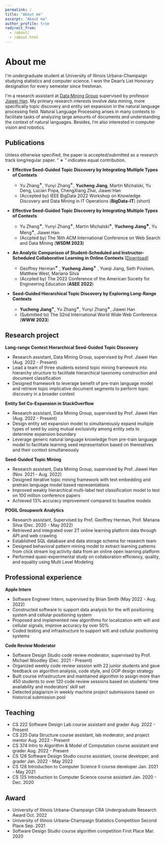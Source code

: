 ```yaml
---
permalink: /
title: "About me"
excerpt: "About me"
author_profile: true
redirect_from: 
  - /about/
  - /about.html
---
```


# About me

I'm undergraduate student at University of Illinois Urbana-Champaign studying statistics and computer science. I won the Dean’s List Honorary designation for every semester since freshman. 

I'm a research assistant at [Data Mining Group](http://dm1.cs.uiuc.edu/) supervised by professor [Jiawei Han](http://hanj.cs.illinois.edu/). My primary research interests involve data mining, more specifically topic discovery and entity set expansion in the natural language processing field. Natural Language Processing arises in many contexts to facilitate tasks of analyzing large amounts of documents and understanding the context of natural languages. Besides, I’m also interested in computer vision and robotics.



## Publications

Unless otherwise specified, the paper is accepted/submitted as a research track long/regular paper. “ ∗ ” indicates equal contribution.

- **Effective Seed-Guided Topic Discovery by Integrating Multiple Types of Contexts** 
  - Yu Zhang$^∗$, Yunyi Zhang$^∗$, **Yucheng Jiang**, Martin Michalski, Yu Deng, Lucian Popa, ChengXiang Zhai, Jiawei Han
  - (Accepted by) IEEE BigData 2022 Workshop on Knowledge Discovery and Data Mining in IT Operations (**BigData-IT**) (short)
- **Effective Seed-Guided Topic Discovery by Integrating Multiple Types of Contexts**
  - Yu Zhang$^∗$, Yunyi Zhang$^∗$, Martin Michalski$^∗$, **Yucheng Jiang$^∗$**, Yu Meng$^∗$, Jiawei Han
  - (Accpted by) The 16th ACM International Conference on Web Search and Data Mining (**WSDM 2023**)

- **An Analytic Comparison of Student-Scheduled and Instructor-Scheduled Collaborative Learning in Online Contexts** [[Download](https://peer.asee.org/an-analytic-comparison-of-student-scheduled-and-instructor-scheduled-collaborative-learning-in-online-contexts.pdf)]
  - Geoffrey Herman$^∗$ , **Yucheng Jiang**$^∗$ , Yueqi Jiang, Seth Poulsen, Matthew West, Mariana Silva
  - (Accpted by) The 2022 Conference of the American Soceity for Engineering Education (**ASEE 2022**)
- **Seed-Guided Hierarchical Topic Discovery by Exploring Long-Range Contexts**
  - **Yucheng Jiang**$^∗$, Yu Zhang$^∗$, Yunyi Zhang$^∗$, Jiawei Han
  - (Submitted to) The 32nd International World Wide Web Conference (**WWW 2023**)



## Research project

**Long-range Context Hierarchical Seed-Guided Topic Discovery**

- Research assistant, Data Mining Group, supervised by Prof. Jiawei Han (Aug. 2022 - Present)
- Lead a team of three students extend topic mining framework into hierarchy structure to facilitate hierarchical taxonomy construction and document classification
- Designed framework to leverage benefit of pre-train language model and retrieve topic implicative document segments to perform topic discovery in a broader context

**Entity Set Co-Expansion in StackOverflow**

- Research assistant, Data Mining Group, supervised by Prof. Jiawei Han (Aug. 2022 - Present)
- Design entity set expansion model to simultaneously expand multiple types of seed by using mutual exclusivity among entity sets to determine expansion boundary
- Leverage generic natural language knowledge from pre-train language model to facilitate learning seed representation based on themselves and their context simultaneously

**Seed-Guided Topic Mining**

- Research assistant, Data Mining Group, supervised by Prof. Jiawei Han (Nov. 2021 - Aug. 2022)
- Designed iterative topic mining framework with text embedding and pretrain language model based representations
- Improved weakly hierarchical multi-label text classification model to test on 100 million conference papers
- Achieved 13% accuracy improvement compared to baseline models

**POGIL Groupwork Analytics**

- Research assistant, Supervised by Prof. Geoffrey Herman, Prof. Mariana Silva (Dec. 2020 - May 2022)
- Retrieved and integrated over 2T online learning platform data through API and web crawling
- Established SQL database and data storage schema for research team
- Designed behavioral pattern mining model to extract learning patterns from click stream log activity data from an online open learning platform
- Performed quasi-experimental study on collaboration efficiency, quality, and equality using Multi Level Modeling



## Professional experience

**Apple Intern**

- Software Engineer Intern, supervised by Brian Smith (May 2022 - Aug. 2022)
- Constructed software to support data analysis for the wifi positioning system and cellular positioning system
- Proposed and implemented new algorithms for localization with wifi and cellular signals, improve accuracy by over 50%
- Coded testing and infrastructure to support wifi and cellular positioning systems

**Code Review Moderator**

- Software Design Studio code review moderator, supervised by Prof. Michael Woodley (Dec. 2021 - Present)
- Organized weekly code review session with 22 junior students and gave feedback on algorithm analysis, code style, and OOP design strategy
- Built course infrastructure and maintained algorithm to assign more than 450 students to over 120 code review sessions based on students’ time availability and moderators’ skill set
- Detected plagiarism in weekly machine project submissions based on historical submission pool



## Teaching

- CS 222 Software Design Lab course assistant and grader 								            Aug. 2022 - Present
- CS 225 Data Structure course assistant, lab moderator, and project mentor            Aug. 2022 - Present
- CS 374 Intro to Algorithm \& Model of Computation course assistant and grader     Aug. 2022 - Present
- CS 126 Software Design Studio course assistant, course developer, and grader       Jan. 2022 - May 2022
- CS 128 Introduction to Computer Science II course developer                                      Jan. 2021 - May 2021
- CS 125 Introduction to Computer Science course assistant                                            Jan. 2020 - Dec. 2020



## Award

- University of Illinois Urbana-Champaign CRA Undergraduate Research Award          Oct. 2022
- University of Illinois Urbana-Champaign Statistics Competition Second Place            Sep. 2021
- Software Design Studio course algorithm competition First Place                                 Mar. 2020
